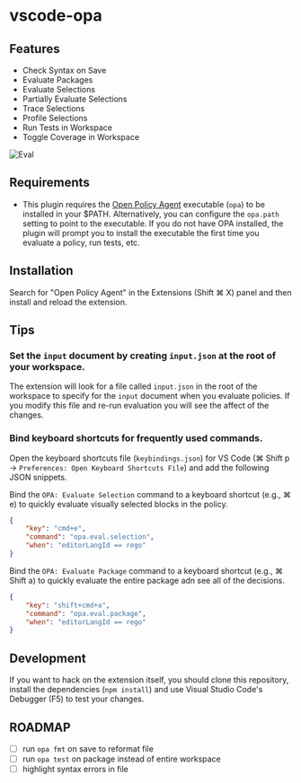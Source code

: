 # vscode-opa

## Features

* Check Syntax on Save
* Evaluate Packages
* Evaluate Selections
* Partially Evaluate Selections
* Trace Selections
* Profile Selections
* Run Tests in Workspace
* Toggle Coverage in Workspace

![Eval](https://raw.githubusercontent.com/tsandall/vscode-opa/master/eval.gif)

## Requirements

* This plugin requires the [Open Policy Agent](https://github.com/open-policy-agent/opa) executable (`opa`) to be installed in your $PATH. Alternatively, you can configure the `opa.path` setting to point to the executable. If you do not have OPA installed, the plugin will prompt you to install the executable the first time you evaluate a policy, run tests, etc.

## Installation

Search for "Open Policy Agent" in the Extensions (Shift ⌘ X) panel and then install and reload the extension.

## Tips

### Set the `input` document by creating `input.json` at the root of your workspace.

The extension will look for a file called `input.json` in the root of the workspace to specify for the `input` document when you evaluate policies. If you modify this file and re-run evaluation you will see the affect of the changes.

### Bind keyboard shortcuts for frequently used commands.

Open the keyboard shortcuts file (`keybindings.json`) for VS Code (⌘ Shift p → `Preferences: Open Keyboard Shortcuts File`) and add the following JSON snippets.

Bind the `OPA: Evaluate Selection` command to a keyboard shortcut (e.g., ⌘ e) to quickly evaluate visually selected blocks in the policy.

```json
{
    "key": "cmd+e",
    "command": "opa.eval.selection",
    "when": "editorLangId == rego"
}
```

Bind the `OPA: Evaluate Package` command to a keyboard shortcut (e.g., ⌘ Shift a) to quickly evaluate the entire package adn see all of the decisions.

```json
{
    "key": "shift+cmd+a",
    "command": "opa.eval.package",
    "when": "editorLangId == rego"
}
```

## Development

If you want to hack on the extension itself, you should clone this repository, install the dependencies (`npm install`) and use Visual Studio Code's Debugger (F5) to test your changes.

## ROADMAP

* [ ] run `opa fmt` on save to reformat file
* [ ] run `opa test` on package instead of entire workspace
* [ ] highlight syntax errors in file
